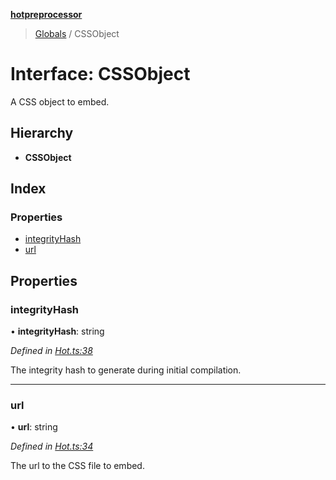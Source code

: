 **[hotpreprocessor](../README.md)**

> [Globals](../globals.md) / CSSObject

# Interface: CSSObject

A CSS object to embed.

## Hierarchy

* **CSSObject**

## Index

### Properties

* [integrityHash](cssobject.md#integrityhash)
* [url](cssobject.md#url)

## Properties

### integrityHash

•  **integrityHash**: string

*Defined in [Hot.ts:38](https://github.com/OurFreeLight/HotPreprocessor/blob/f104630/src/Hot.ts#L38)*

The integrity hash to generate during initial compilation.

___

### url

•  **url**: string

*Defined in [Hot.ts:34](https://github.com/OurFreeLight/HotPreprocessor/blob/f104630/src/Hot.ts#L34)*

The url to the CSS file to embed.
